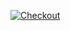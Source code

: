 [![Checkout](https://github.com/PecorinoDev/MalisiusMCServer-Paper/actions/workflows/checkout.yml/badge.svg)](https://github.com/PecorinoDev/MalisiusMCServer-Paper/actions/workflows/checkout.yml)
